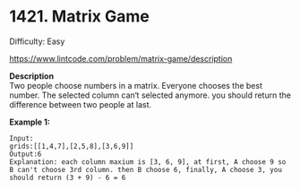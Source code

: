 # 1421. Matrix Game

Difficulty: Easy

https://www.lintcode.com/problem/matrix-game/description

**Description**  
Two people choose numbers in a matrix. Everyone chooses the best number.
The selected column can‘t selected anymore. you should return the difference between two people at last.

**Example 1:**  
```
Input:
grids:[[1,4,7],[2,5,8],[3,6,9]]
Output:6
Explanation: each column maxium is [3, 6, 9], at first, A choose 9 so B can't choose 3rd column. then B choose 6, finally, A choose 3, you should return (3 + 9) - 6 = 6
```
